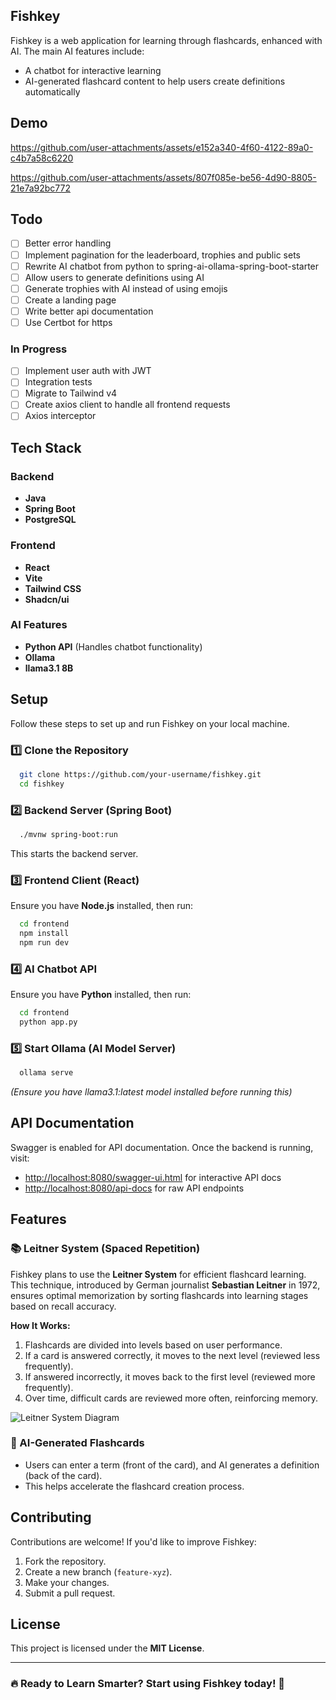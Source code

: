 ## Fishkey

Fishkey is a web application for learning through flashcards, enhanced with AI. The main AI features include:
- A chatbot for interactive learning
- AI-generated flashcard content to help users create definitions automatically

## Demo
https://github.com/user-attachments/assets/e152a340-4f60-4122-89a0-c4b7a58c6220

https://github.com/user-attachments/assets/807f085e-be56-4d90-8805-21e7a92bc772

## Todo

- [ ] Better error handling
- [ ] Implement pagination for the leaderboard, trophies and public sets
- [ ] Rewrite AI chatbot from python to spring-ai-ollama-spring-boot-starter
- [ ] Allow users to generate definitions using AI
- [ ] Generate trophies with AI instead of using emojis
- [ ] Create a landing page
- [ ] Write better api documentation
- [ ] Use Certbot for https

### In Progress

- [ ] Implement user auth with JWT
- [ ] Integration tests 
- [ ] Migrate to Tailwind v4
- [ ] Create axios client to handle all frontend requests
- [ ] Axios interceptor

## Tech Stack
### Backend
- **Java**
- **Spring Boot**
- **PostgreSQL**

### Frontend
- **React**
- **Vite**
- **Tailwind CSS**
- **Shadcn/ui**

### AI Features
- **Python API** (Handles chatbot functionality)
- **Ollama**
- **llama3.1 8B**

## Setup
Follow these steps to set up and run Fishkey on your local machine.

### 1️⃣ Clone the Repository
```bash
  git clone https://github.com/your-username/fishkey.git
  cd fishkey
```

### 2️⃣ Backend Server (Spring Boot)
```bash
  ./mvnw spring-boot:run
```
This starts the backend server.

### 3️⃣ Frontend Client (React)
Ensure you have **Node.js** installed, then run:
```bash
  cd frontend
  npm install
  npm run dev
```

### 4️⃣ AI Chatbot API
Ensure you have **Python** installed, then run:
```bash
  cd frontend
  python app.py
```

### 5️⃣ Start Ollama (AI Model Server)
```bash
  ollama serve
```
_(Ensure you have llama3.1:latest model installed before running this)_

## API Documentation
Swagger is enabled for API documentation. Once the backend is running, visit:
- [http://localhost:8080/swagger-ui.html](http://localhost:8080/swagger-ui.html) for interactive API docs
- [http://localhost:8080/api-docs](http://localhost:8080/api-docs) for raw API endpoints

## Features
### 📚 Leitner System (Spaced Repetition)
Fishkey plans to use the **Leitner System** for efficient flashcard learning. This technique, introduced by German journalist **Sebastian Leitner** in 1972, ensures optimal memorization by sorting flashcards into learning stages based on recall accuracy.

**How It Works:**
1. Flashcards are divided into levels based on user performance.
2. If a card is answered correctly, it moves to the next level (reviewed less frequently).
3. If answered incorrectly, it moves back to the first level (reviewed more frequently).
4. Over time, difficult cards are reviewed more often, reinforcing memory.

![Leitner System Diagram](https://upload.wikimedia.org/wikipedia/commons/thumb/8/82/Leitner_system_alternative.svg/330px-Leitner_system_alternative.svg.png)

### 🤖 AI-Generated Flashcards
- Users can enter a term (front of the card), and AI generates a definition (back of the card).
- This helps accelerate the flashcard creation process.

## Contributing
Contributions are welcome! If you'd like to improve Fishkey:
1. Fork the repository.
2. Create a new branch (`feature-xyz`).
3. Make your changes.
4. Submit a pull request.

## License
This project is licensed under the **MIT License**.

---

### 🔥 Ready to Learn Smarter? Start using Fishkey today! 🚀

